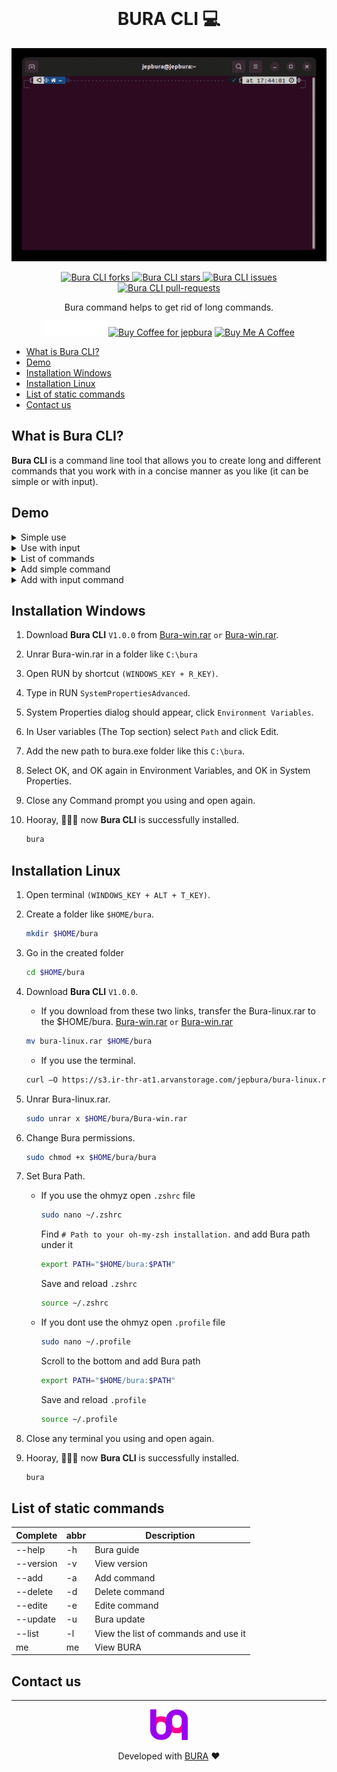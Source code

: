 <br>

<h1 align="center">
  BURA CLI 💻
</h1>

<p align="center"><img src="/assets/gif/bura.gif" alt="Bura CLI gif" /></p>

<p align="center">
<a href="https://github.com/jepbura/bura-cli/fork" target="blank">
<img src="https://img.shields.io/github/forks/jepbura/bura-cli?style=flat-square" alt="Bura CLI forks"/>
</a>
<a href="https://github.com/jepbura/bura-cli/stargazers" target="blank">
<img src="https://img.shields.io/github/stars/jepbura/bura-cli?style=flat-square" alt="Bura CLI stars"/>
</a>
<a href="https://github.com/jepbura/bura-cli/issues" target="blank">
<img src="https://img.shields.io/github/issues/jepbura/bura-cli?style=flat-square" alt="Bura CLI issues"/>
</a>
<a href="https://github.com/jepbura/bura-cli/pulls" target="blank">
<img src="https://img.shields.io/github/issues-pr/jepbura/bura-cli?style=flat-square" alt="Bura CLI pull-requests"/>
</a>
</p>

<p align="center">
Bura command helps to get rid of long commands.
</p>


<p align="center">
<a href="https://idpay.ir/jepbura"><img height='23' width="100"  src="/assets/images/idPay.svg" alt="Jepbura id pay"/></a>
<a href='https://ko-fi.com/jepbura' target='_blank'><img height='23' width="100" src='https://cdn.ko-fi.com/cdn/kofi3.png?v=2' alt='Buy Coffee for jepbura' /></a>
<a href="https://www.buymeacoffee.com/jepbura" target="_blank"><img src="https://cdn.buymeacoffee.com/buttons/default-orange.png" alt="Buy Me A Coffee" height="23" width="100" style="border-radius:1px" />
</p>

- [What is Bura CLI?](#what-is-bura-cli)
- [Demo](#demo)
- [Installation Windows](#installation-windows)
- [Installation Linux](#installation-linux)
- [List of static commands](#list-of-static-commands)
- [Contact us](#contact)

## What is Bura CLI?

**Bura CLI** is a command line tool that allows you to create long and different commands that you work with in a concise manner as you like (it can be simple or with input).

## Demo

<details>
	<summary>Simple use</summary>
	<img src="/assets/gif/ubuntu.gif" alt="ubuntu gif" />
</details>

<details>
	<summary>Use with input</summary>
	<img src="/assets/gif/ping+.gif" alt="ping+ gif" />
</details>

<details>
	<summary>List of commands</summary>
	<img src="/assets/gif/list.gif" alt="list gif" />
</details>

<details>
	<summary>Add simple command</summary>
	<img src="/assets/gif/serverConnectSimple.gif" alt="serverConnectSimple gif" />
</details>

<details>
	<summary>Add with input command</summary>
	<img src="/assets/gif/serverConnectWithInput.gif" alt="serverConnectWithInput gif" />
</details>



## Installation Windows

1. Download **Bura CLI** `V1.0.0` from [Bura-win.rar](https://s3.ir-thr-at1.arvanstorage.com/jepbura/bura-win.rar) `or` [Bura-win.rar](https://github.com/jepbura/bura-cli/releases/download/v1.0.0/bura-win.rar).

2. Unrar Bura-win.rar in a folder like `C:\bura`

3. Open RUN by shortcut `(WINDOWS_KEY + R_KEY)`.

4. Type in RUN `SystemPropertiesAdvanced`.

5. System Properties dialog should appear, click `Environment Variables`.

6. In User variables (The Top section) select `Path` and click Edit.

7. Add the new path to bura.exe folder like this `C:\bura`.

8. Select OK, and OK again in Environment Variables, and OK in System Properties.

9. Close any Command prompt you using and open again.

10. Hooray, 🙌🤩🥳 now **Bura CLI** is successfully installed.

	```bash
	bura
	```

## Installation Linux

1. Open terminal `(WINDOWS_KEY + ALT + T_KEY)`.

2. Create a folder like `$HOME/bura`.

	```bash
	mkdir $HOME/bura
	```

3. Go in the created folder 

	```bash
	cd $HOME/bura
	```

4. Download **Bura CLI** `V1.0.0`.

	- If you download from these two links, transfer the Bura-linux.rar to the $HOME/bura.
	[Bura-win.rar](https://s3.ir-thr-at1.arvanstorage.com/jepbura/bura-linux.rar)
	`or`
	[Bura-win.rar](https://github.com/jepbura/bura-cli/releases/download/v1.0.0/bura-linux.rar)
	
	```bash
	mv bura-linux.rar $HOME/bura
	```

	- If you use the terminal.

	```bash
	curl –O https://s3.ir-thr-at1.arvanstorage.com/jepbura/bura-linux.rar
	```

5. Unrar Bura-linux.rar.

	```bash
	sudo unrar x $HOME/bura/Bura-win.rar
	```

6. Change Bura permissions.

	```bash
	sudo chmod +x $HOME/bura/bura
	```

7. Set Bura Path.

	- If you use the ohmyz open `.zshrc` file
	
		```bash
		sudo nano ~/.zshrc
		```	
		
		Find `# Path to your oh-my-zsh installation.` and add Bura path under it
	
		```bash
		export PATH="$HOME/bura:$PATH"
		```	
		
		Save and reload `.zshrc`
			
		```bash
		source ~/.zshrc
		```	
	
	- If you dont use the ohmyz open `.profile` file
	
		```bash
		sudo nano ~/.profile
		```	
		
		Scroll to the bottom and add Bura path
		
		```bash
		export PATH="$HOME/bura:$PATH"
		```	
				
		Save and reload `.profile`
			
		```bash
		source ~/.profile
		```	
		
8. Close any terminal you using and open again.

9. Hooray, 🙌🤩🥳 now **Bura CLI** is successfully installed.

	```bash
	bura
	```

## List of static commands

|   Complete   | abbr | Description                          |
|--------------|------|--------------------------------------|
|   --help     |  -h  | Bura guide                           |
|   --version  |  -v  | View version                         |
|   --add      |  -a  | Add command                          |
|   --delete   |  -d  | Delete command                       |
|   --edite    |  -e  | Edite command                        |
|   --update   |  -u  | Bura update                          |
|   --list     |  -l  | View the list of commands and use it |
|     me       |  me  | View BURA                            |

## Contact us

<hr>

<p align="center">
  <a href="https://www.bura.dev">
    <img alt="GitHub Profile Readme Generator" src="/assets/images/logo.png" width="60" />
  </a>
</p>

<p align="center">
Developed with <a href='https://www.bura.dev' target='_blank'>BURA</a> ❤️
</p>